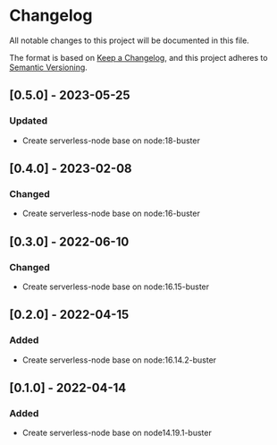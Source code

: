 # Changelog

All notable changes to this project will be documented in this file.

The format is based on [Keep a Changelog](https://keepachangelog.com/en/1.0.0/),
and this project adheres to [Semantic Versioning](https://semver.org/spec/v2.0.0.html).

## [0.5.0] - 2023-05-25

### Updated

- Create serverless-node base on node:18-buster

## [0.4.0] - 2023-02-08

### Changed

- Create serverless-node base on node:16-buster

## [0.3.0] - 2022-06-10

### Changed

- Create serverless-node base on node:16.15-buster

## [0.2.0] - 2022-04-15

### Added

- Create serverless-node base on node:16.14.2-buster

## [0.1.0] - 2022-04-14

### Added

- Create serverless-node base on node14.19.1-buster
